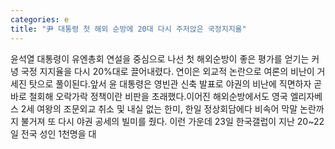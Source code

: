 ```yaml
---
categories: e
title: "尹 대통령 첫 해외 순방에 20대 다시 주저앉은 국정지지율"
---
```

윤석열 대통령이 유엔총회 연설을 중심으로 나선 첫 해외순방이 좋은 평가를 얻기는 커녕 국정 지지율을 다시 20%대로 끌어내렸다. 연이은 외교적 논란으로 여론의 비난이 거세진 탓으로 풀이된다.앞서 윤 대통령은 영빈관 신축 발표로 야권의 비난에 직면하자 곧바로 철회해 오락가락 정책이란 비판을 초래했다.이어진 해외순방에서도 영국 엘리자베스 2세 여왕의 조문외교 취소 및 내실 없는 한미, 한일 정상회담에다 비속어 막말 논란까지 불거져 또 다시 야권 공세의 빌미를 줬다. 이런 가운데 23일 한국갤럽이 지난 20~22일 전국 성인 1천명을 대